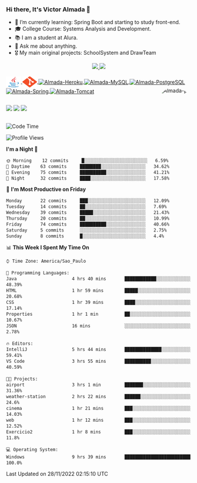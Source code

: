 ### Hi there, It's Victor Almada 👋


- 🌱 I’m currently learning: Spring Boot and starting to study front-end.
- 🎓 College Course: Systems Analysis and Development.
- 📚  I am a student at Alura.
- 💬 Ask me about anything.
- 🎖 My main original projects: SchoolSystem and DrawTeam


<div align="center">
  <a href="https://github.com/Almadavic">
  <img height="180em" src="https://github-readme-stats.vercel.app/api?username=Almadavic&show_icons=true&theme=dracula&include_all_commits=true&count_private=true"/>
  <img height="180em" src="https://github-readme-stats.vercel.app/api/top-langs/?username=Almadavic&layout=compact&langs_count=7&theme=dracula"/>
</div>
<div style="display: inline_block"><br>
  <img align="center" alt="Almada-Java" height="30" width="40" src="https://raw.githubusercontent.com/devicons/devicon/master/icons/java/java-original.svg">
  <img align="center" alt="Almada-Git" height="30" width="40" src="https://raw.githubusercontent.com/devicons/devicon/master/icons/git/git-original.svg">
  <img align="center" alt="Almada-Heroku" height="30" width="40" src="https://cdn.jsdelivr.net/gh/devicons/devicon/icons/heroku/heroku-plain-wordmark.svg" />             
  <img align="center" alt="Almada-MySQL" height="30" width="40" src="https://cdn.jsdelivr.net/gh/devicons/devicon/icons/mysql/mysql-original-wordmark.svg" />
  <img align="center" alt="Almada-PostgreSQL" height="30" width="40" src="https://cdn.jsdelivr.net/gh/devicons/devicon/icons/postgresql/postgresql-plain-wordmark.svg" />
  <img align="center" alt="Almada-Spring" height="30" width="40" src="https://cdn.jsdelivr.net/gh/devicons/devicon/icons/spring/spring-original-wordmark.svg" />
  <img align="center" alt="Almada-Tomcat" height="30" width="40" src="https://cdn.jsdelivr.net/gh/devicons/devicon/icons/tomcat/tomcat-original-wordmark.svg" />
  <img align="right" alt="Almada-pic" height="150" style="border-radius:50px;" src="https://user-images.githubusercontent.com/85299065/185514627-94fcf387-edc6-4c24-88f1-b4873ccd49e9.png">
</div>
  
  ##
 
<div> 
  <a href="https://www.youtube.com/channel/UCUrcUNA90M_ZqLEcQxd3UNA" target="_blank"><img src="https://img.shields.io/badge/YouTube-FF0000?style=for-the-badge&logo=youtube&logoColor=white" target="_blank"></a>
 <a href = "mailto:almadavic@live.com"><img src="https://img.shields.io/badge/-Gmail-%23333?style=for-the-badge&logo=gmail&logoColor=white" target="_blank"></a>
  <a href="https://www.linkedin.com/in/victoralmada/" target="_blank"><img src="https://img.shields.io/badge/-LinkedIn-%230077B5?style=for-the-badge&logo=linkedin&logoColor=white" target="_blank"></a> 
</div>

##

<!--START_SECTION:waka-->
![Code Time](http://img.shields.io/badge/Code%20Time-136%20hrs%2029%20mins-blue)

![Profile Views](http://img.shields.io/badge/Profile%20Views-1-blue)

**I'm a Night 🦉** 

```text
🌞 Morning    12 commits     █░░░░░░░░░░░░░░░░░░░░░░░░   6.59% 
🌆 Daytime    63 commits     ████████░░░░░░░░░░░░░░░░░   34.62% 
🌃 Evening    75 commits     ██████████░░░░░░░░░░░░░░░   41.21% 
🌙 Night      32 commits     ████░░░░░░░░░░░░░░░░░░░░░   17.58%

```
📅 **I'm Most Productive on Friday** 

```text
Monday       22 commits     ███░░░░░░░░░░░░░░░░░░░░░░   12.09% 
Tuesday      14 commits     ██░░░░░░░░░░░░░░░░░░░░░░░   7.69% 
Wednesday    39 commits     █████░░░░░░░░░░░░░░░░░░░░   21.43% 
Thursday     20 commits     ██░░░░░░░░░░░░░░░░░░░░░░░   10.99% 
Friday       74 commits     ██████████░░░░░░░░░░░░░░░   40.66% 
Saturday     5 commits      ░░░░░░░░░░░░░░░░░░░░░░░░░   2.75% 
Sunday       8 commits      █░░░░░░░░░░░░░░░░░░░░░░░░   4.4%

```


📊 **This Week I Spent My Time On** 

```text
⌚︎ Time Zone: America/Sao_Paulo

💬 Programming Languages: 
Java                     4 hrs 40 mins       ████████████░░░░░░░░░░░░░   48.39% 
HTML                     1 hr 59 mins        █████░░░░░░░░░░░░░░░░░░░░   20.68% 
CSS                      1 hr 39 mins        ████░░░░░░░░░░░░░░░░░░░░░   17.14% 
Properties               1 hr 1 min          ██░░░░░░░░░░░░░░░░░░░░░░░   10.67% 
JSON                     16 mins             ░░░░░░░░░░░░░░░░░░░░░░░░░   2.78%

🔥 Editors: 
IntelliJ                 5 hrs 44 mins       ██████████████░░░░░░░░░░░   59.41% 
VS Code                  3 hrs 55 mins       ██████████░░░░░░░░░░░░░░░   40.59%

🐱‍💻 Projects: 
airport                  3 hrs 1 min         ███████░░░░░░░░░░░░░░░░░░   31.36% 
weather-station          2 hrs 22 mins       ██████░░░░░░░░░░░░░░░░░░░   24.6% 
cinema                   1 hr 21 mins        ███░░░░░░░░░░░░░░░░░░░░░░   14.03% 
web                      1 hr 12 mins        ███░░░░░░░░░░░░░░░░░░░░░░   12.52% 
Exercicio2               1 hr 8 mins         ███░░░░░░░░░░░░░░░░░░░░░░   11.8%

💻 Operating System: 
Windows                  9 hrs 39 mins       █████████████████████████   100.0%

```


 Last Updated on 28/11/2022 02:15:10 UTC
<!--END_SECTION:waka-->
